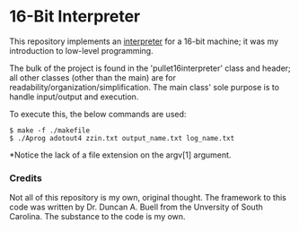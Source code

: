 # 16-Bit Interpreter
This repository implements an [interpreter](https://www.techopedia.com/definition/7793/interpreter) for a 16-bit machine; it was my introduction to low-level programming.

The bulk of the project is found in the 'pullet16interpreter' class and header; all other classes (other than the main) are for readability/organization/simplification. The main class' sole purpose is to handle input/output and execution. 

To execute this, the below commands are used:
```
$ make -f ./makefile
$ ./Aprog adotout4 zzin.txt output_name.txt log_name.txt
```
  *Notice the lack of a file extension on the argv[1] argument.
  
### Credits
Not all of this repository is my own, original thought. The framework to this code was written by Dr. Duncan A. Buell from the Unversity of South Carolina. The substance to the code is my own. 


    
